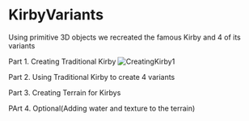 # KirbyVariants
Using primitive 3D objects we recreated the famous Kirby and 4 of its variants


Part 1. Creating Traditional Kirby
![CreatingKirby1](https://github.com/MegretMendez/KirbyVariants/assets/142510070/8e7439ff-ca1d-470e-aeb2-2926b03b2d1f)

Part 2. Using Traditional Kirby to create 4 variants

Part 3. Creating Terrain for Kirbys

PArt 4. Optional(Adding water and texture to the terrain)
